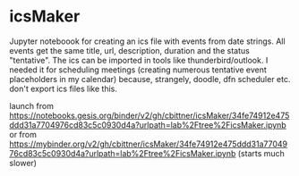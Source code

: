 # icsMaker

Jupyter noteboook for creating an ics file with events from date strings. All events get the same title, url, description, duration and the status "tentative". The ics can be imported in tools like thunderbird/outlook. I needed it for scheduling meetings (creating numerous tentative event placeholders in my calendar) because, strangely, doodle, dfn scheduler etc. don't export ics files like this.

launch from  
https://notebooks.gesis.org/binder/v2/gh/cbittner/icsMaker/34fe74912e475ddd31a7704976cd83c5c0930d4a?urlpath=lab%2Ftree%2FicsMaker.ipynb  
or from  
https://mybinder.org/v2/gh/cbittner/icsMaker/34fe74912e475ddd31a7704976cd83c5c0930d4a?urlpath=lab%2Ftree%2FicsMaker.ipynb  (starts much slower)

